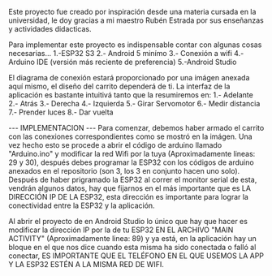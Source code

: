 Este proyecto fue creado por inspiración desde una materia cursada en la universidad, le doy gracias a mi maestro Rubén Estrada por sus enseñanzas y
actividades didacticas.

Para implementar este proyecto es indispensable contar con algunas cosas necesarias... 
  1.-ESP32 S3
  2.- Android 5 minímo
  3.- Conexión a wifi
  4.- Arduino IDE (versión más reciente de preferencia) 
  5.-Android Studio
  
El diagrama de conexión estará proporcionado por una imágen anexada aquí mismo, el diseño del carrito dependerá de ti.
La interfaz de la aplicación es bastante intuitivá tanto que la resumiremos en:
   1.- Adelante
   2.- Atrás
   3.- Derecha
   4.- Izquierda
   5.- Girar Servomotor
   6.- Medir distancia
   7.- Prender luces
   8.- Dar vuelta

--- IMPLEMENTACION ---
Para comenzar, debemos haber armado el carrito con las conexiones correspondientes como se mostró en la imágen. Una vez hecho esto se procede a
abrir el código de arduino llamado "Arduino.ino" y modificar la red Wifi por la tuya (Aproximadamente lineas: 29 y 30), después debes programar la ESP32 con los códigos
de arduino anexados en el repositorio (son 3, los 3 en conjunto hacen uno solo). Después de haber prigramado la ESP32 al correr el monitor serial de esta, vendrán algunos datos,
hay que fijarnos en el más importante que es LA DIRECCIÓN IP DE LA ESP32, esta dirección es importante para lograr la conectividad entre la ESP32 y la aplicación.

Al abrir el proyecto de en Android Studio lo único que hay que hacer es modificar la dirección IP por la de tu ESP32 EN EL ARCHIVO "MAIN ACTIVITY" (Aproximadamente linea: 89) y ya está, en la aplicación hay un bloque en el que nos dice 
cuando esta misma ha sido conectada o falló al conectar, ES IMPORTANTE QUE EL TELÉFONO EN EL QUE USEMOS LA APP Y LA ESP32 ESTÉN A LA MISMA RED DE WIFI.

 


